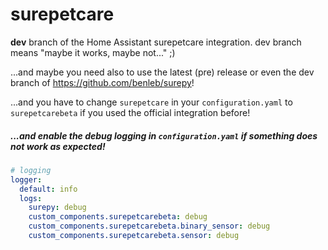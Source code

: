 # surepetcare

**dev** branch of the Home Assistant surepetcare integration. dev branch means "maybe it works, maybe not..." ;)

...and maybe you need also to use the latest (pre) release or even the dev branch of https://github.com/benleb/surepy!

...and you have to change `surepetcare` in your `configuration.yaml` to `surepetcarebeta` if you used the official integration before!

##### ...and enable the debug logging in `configuration.yaml` if something does not work as expected!

```yaml
# logging
logger:
  default: info
  logs:
    surepy: debug
    custom_components.surepetcarebeta: debug
    custom_components.surepetcarebeta.binary_sensor: debug
    custom_components.surepetcarebeta.sensor: debug
```
